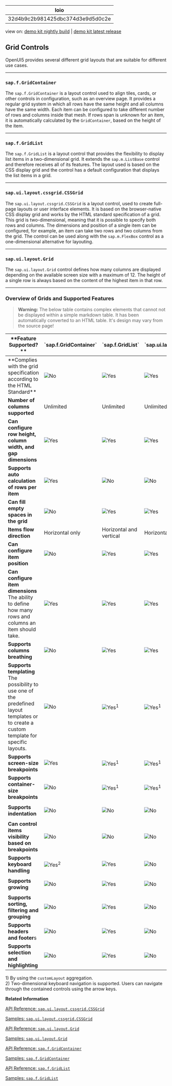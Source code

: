<!-- loio32d4b9c2b981425dbc374d3e9d5d0c2e -->

| loio |
| -----|
| 32d4b9c2b981425dbc374d3e9d5d0c2e |

<div id="loio">

view on: [demo kit nightly build](https://openui5nightly.hana.ondemand.com/#/topic/32d4b9c2b981425dbc374d3e9d5d0c2e) | [demo kit latest release](https://openui5.hana.ondemand.com/#/topic/32d4b9c2b981425dbc374d3e9d5d0c2e)</div>

## Grid Controls

OpenUI5 provides several different grid layouts that are suitable for different use cases.

***

<a name="loio32d4b9c2b981425dbc374d3e9d5d0c2e__section_r2d_sdw_hhb"/>

### `sap.f.GridContainer`

The `sap.f.GridContainer` is a layout control used to align tiles, cards, or other controls in configuration, such as an overview page. It provides a regular grid system in which all rows have the same height and all columns have the same width. Each item can be configured to take different number of rows and columns inside that mesh. If rows span is unknown for an item, it is automatically calculated by the `GridContainer`, based on the height of the item.

***

<a name="loio32d4b9c2b981425dbc374d3e9d5d0c2e__section_vmk_v43_4fb"/>

### `sap.f.GridList`

The `sap.f.GridList` is a layout control that provides the flexibility to display list items in a two-dimensional grid. It extends the `sap.m.ListBase` control and therefore receives all of its features. The layout used is based on the CSS display grid and the control has a default configuration that displays the list items in a grid.

***

<a name="loio32d4b9c2b981425dbc374d3e9d5d0c2e__section_b1w_bp3_4fb"/>

### `sap.ui.layout.cssgrid.CSSGrid`

The `sap.ui.layout.cssgrid.CSSGrid` is a layout control, used to create full-page layouts or user interface elements. It is based on the browser-native CSS display grid and works by the HTML standard specification of a grid. This grid is two-dimensional, meaning that it is possible to specify both rows and columns. The dimensions and position of a single item can be configured, for example, an item can take two rows and two columns from the grid. The control can be used along with the `sap.m.FlexBox` control as a one-dimensional alternative for layouting.

***

<a name="loio32d4b9c2b981425dbc374d3e9d5d0c2e__section_xlx_bp3_4fb"/>

### `sap.ui.layout.Grid`

The `sap.ui.layout.Grid` control defines how many columns are displayed depending on the available screen size with a maximum of 12. The height of a single row is always based on the content of the highest item in that row.

***

<a name="loio32d4b9c2b981425dbc374d3e9d5d0c2e__section_csk_543_4fb"/>

### Overview of Grids and Supported Features

 > **Warning:** The below table contains complex elements that cannot not be displayed within a simple markdown table. It has been automatically converted to an HTML table. It's design may vary from the source page!

<table>
	<thead>
		<tr>
			<th> **Feature Supported?** </th>
			<th> `sap.f.GridContainer` </th>
			<th> `sap.f.GridList` </th>
			<th> `sap.ui.layout.cssgrid.CSSGrid` </th>
			<th> `sap.ui.layout.Grid` </th>
		</tr>
	</thead>
	<tbody>
		<tr>
			<td> **Complies with the grid specification according to the HTML Standard** </td>
			<td> 

![No](loio5befb5af20ed42fd9052a99014d953a3_LowRes.gif) </td>
			<td> 

![Yes](loio3cb17ee88aed44d2bf1d14b97728c709_LowRes.gif) </td>
			<td> 

![Yes](loio3cb17ee88aed44d2bf1d14b97728c709_LowRes.gif) </td>
			<td> 

![No](loio5befb5af20ed42fd9052a99014d953a3_LowRes.gif) </td>
		</tr>
		<tr>
			<td> **Number of columns supported** </td>
			<td>Unlimited</td>
			<td>Unlimited</td>
			<td>Unlimited</td>
			<td>Up to 12</td>
		</tr>
		<tr>
			<td> **Can configure row height, column width, and gap dimensions** </td>
			<td> 

![Yes](loio3cb17ee88aed44d2bf1d14b97728c709_LowRes.gif) </td>
			<td> 

![Yes](loio3cb17ee88aed44d2bf1d14b97728c709_LowRes.gif) </td>
			<td> 

![Yes](loio3cb17ee88aed44d2bf1d14b97728c709_LowRes.gif) </td>
			<td> 

![No](loio5befb5af20ed42fd9052a99014d953a3_LowRes.gif) </td>
		</tr>
		<tr>
			<td> **Supports auto calculation of rows per item** </td>
			<td> 

![Yes](loio3cb17ee88aed44d2bf1d14b97728c709_LowRes.gif) </td>
			<td> 

![No](loio5befb5af20ed42fd9052a99014d953a3_LowRes.gif) </td>
			<td> 

![No](loio5befb5af20ed42fd9052a99014d953a3_LowRes.gif) </td>
			<td> 

![No](loio5befb5af20ed42fd9052a99014d953a3_LowRes.gif) </td>
		</tr>
		<tr>
			<td> **Can fill empty spaces in the grid** </td>
			<td> 

![No](loio5befb5af20ed42fd9052a99014d953a3_LowRes.gif) </td>
			<td> 

![Yes](loio3cb17ee88aed44d2bf1d14b97728c709_LowRes.gif) </td>
			<td> 

![Yes](loio3cb17ee88aed44d2bf1d14b97728c709_LowRes.gif) </td>
			<td> 

![No](loio5befb5af20ed42fd9052a99014d953a3_LowRes.gif) </td>
		</tr>
		<tr>
			<td> **Items flow direction** </td>
			<td>Horizontal only</td>
			<td>Horizontal and vertical</td>
			<td>Horizontal and vertical</td>
			<td>Horizontal only</td>
		</tr>
		<tr>
			<td> **Can configure item position** </td>
			<td> 

![No](loio5befb5af20ed42fd9052a99014d953a3_LowRes.gif) </td>
			<td> 

![Yes](loio3cb17ee88aed44d2bf1d14b97728c709_LowRes.gif) </td>
			<td> 

![Yes](loio3cb17ee88aed44d2bf1d14b97728c709_LowRes.gif) </td>
			<td> 

![No](loio5befb5af20ed42fd9052a99014d953a3_LowRes.gif) </td>
		</tr>
		<tr>
			<td> **Can configure item dimensions**
 The ability to define how many rows and columns an item should take.
			</td>
			<td> 

![Yes](loio3cb17ee88aed44d2bf1d14b97728c709_LowRes.gif) </td>
			<td> 

![Yes](loio3cb17ee88aed44d2bf1d14b97728c709_LowRes.gif) </td>
			<td> 

![Yes](loio3cb17ee88aed44d2bf1d14b97728c709_LowRes.gif) </td>
			<td> 

![No](loio5befb5af20ed42fd9052a99014d953a3_LowRes.gif) </td>
		</tr>
		<tr>
			<td> **Supports columns breathing** </td>
			<td> 

![No](loio5befb5af20ed42fd9052a99014d953a3_LowRes.gif) </td>
			<td> 

![Yes](loio3cb17ee88aed44d2bf1d14b97728c709_LowRes.gif) </td>
			<td> 

![Yes](loio3cb17ee88aed44d2bf1d14b97728c709_LowRes.gif) </td>
			<td> 

![Yes](loio3cb17ee88aed44d2bf1d14b97728c709_LowRes.gif) </td>
		</tr>
		<tr>
			<td> **Supports templating**
 The possibility to use one of the predefined layout templates or to create a custom template for specific layouts.
			</td>
			<td> 

![No](loio5befb5af20ed42fd9052a99014d953a3_LowRes.gif) </td>
			<td> 

![Yes](loio3cb17ee88aed44d2bf1d14b97728c709_LowRes.gif)<sup>1</sup> </td>
			<td> 

![Yes](loio3cb17ee88aed44d2bf1d14b97728c709_LowRes.gif)<sup>1</sup> </td>
			<td> 

![No](loio5befb5af20ed42fd9052a99014d953a3_LowRes.gif) </td>
		</tr>
		<tr>
			<td> **Supports screen-size breakpoints** </td>
			<td> 

![Yes](loio3cb17ee88aed44d2bf1d14b97728c709_LowRes.gif) </td>
			<td> 

![Yes](loio3cb17ee88aed44d2bf1d14b97728c709_LowRes.gif)<sup>1</sup> </td>
			<td> 

![Yes](loio3cb17ee88aed44d2bf1d14b97728c709_LowRes.gif)<sup>1</sup> </td>
			<td> 

![Yes](loio3cb17ee88aed44d2bf1d14b97728c709_LowRes.gif) </td>
		</tr>
		<tr>
			<td> **Supports container-size breakpoints** </td>
			<td> 

![No](loio5befb5af20ed42fd9052a99014d953a3_LowRes.gif) </td>
			<td> 

![Yes](loio3cb17ee88aed44d2bf1d14b97728c709_LowRes.gif)<sup>1</sup> </td>
			<td> 

![Yes](loio3cb17ee88aed44d2bf1d14b97728c709_LowRes.gif)<sup>1</sup> </td>
			<td> 

![Yes](loio3cb17ee88aed44d2bf1d14b97728c709_LowRes.gif) </td>
		</tr>
		<tr>
			<td> **Supports indentation** </td>
			<td> 

![No](loio5befb5af20ed42fd9052a99014d953a3_LowRes.gif) </td>
			<td> 

![No](loio5befb5af20ed42fd9052a99014d953a3_LowRes.gif) </td>
			<td> 

![No](loio5befb5af20ed42fd9052a99014d953a3_LowRes.gif) </td>
			<td> 

![Yes](loio3cb17ee88aed44d2bf1d14b97728c709_LowRes.gif) </td>
		</tr>
		<tr>
			<td> **Can control items visibility based on breakpoints** </td>
			<td> 

![No](loio5befb5af20ed42fd9052a99014d953a3_LowRes.gif) </td>
			<td> 

![No](loio5befb5af20ed42fd9052a99014d953a3_LowRes.gif) </td>
			<td> 

![No](loio5befb5af20ed42fd9052a99014d953a3_LowRes.gif) </td>
			<td> 

![Yes](loio3cb17ee88aed44d2bf1d14b97728c709_LowRes.gif) </td>
		</tr>
		<tr>
			<td> **Supports keyboard handling** </td>
			<td> 

![Yes](loio3cb17ee88aed44d2bf1d14b97728c709_LowRes.gif)<sup>2</sup> </td>
			<td> 

![Yes](loio3cb17ee88aed44d2bf1d14b97728c709_LowRes.gif) </td>
			<td> 

![No](loio5befb5af20ed42fd9052a99014d953a3_LowRes.gif) </td>
			<td> 

![No](loio5befb5af20ed42fd9052a99014d953a3_LowRes.gif) </td>
		</tr>
		<tr>
			<td> **Supports growing** </td>
			<td> 

![No](loio5befb5af20ed42fd9052a99014d953a3_LowRes.gif) </td>
			<td> 

![Yes](loio3cb17ee88aed44d2bf1d14b97728c709_LowRes.gif) </td>
			<td> 

![No](loio5befb5af20ed42fd9052a99014d953a3_LowRes.gif) </td>
			<td> 

![No](loio5befb5af20ed42fd9052a99014d953a3_LowRes.gif) </td>
		</tr>
		<tr>
			<td> **Supports sorting, filtering and grouping** </td>
			<td> 

![No](loio5befb5af20ed42fd9052a99014d953a3_LowRes.gif) </td>
			<td> 

![Yes](loio3cb17ee88aed44d2bf1d14b97728c709_LowRes.gif) </td>
			<td> 

![No](loio5befb5af20ed42fd9052a99014d953a3_LowRes.gif) </td>
			<td> 

![No](loio5befb5af20ed42fd9052a99014d953a3_LowRes.gif) </td>
		</tr>
		<tr>
			<td> **Supports headers and footer**s</td>
			<td> 

![No](loio5befb5af20ed42fd9052a99014d953a3_LowRes.gif) </td>
			<td> 

![Yes](loio3cb17ee88aed44d2bf1d14b97728c709_LowRes.gif) </td>
			<td> 

![No](loio5befb5af20ed42fd9052a99014d953a3_LowRes.gif) </td>
			<td> 

![No](loio5befb5af20ed42fd9052a99014d953a3_LowRes.gif) </td>
		</tr>
		<tr>
			<td> **Supports selection and highlighting** </td>
			<td> 

![No](loio5befb5af20ed42fd9052a99014d953a3_LowRes.gif) </td>
			<td> 

![Yes](loio3cb17ee88aed44d2bf1d14b97728c709_LowRes.gif) </td>
			<td> 

![No](loio5befb5af20ed42fd9052a99014d953a3_LowRes.gif) </td>
			<td> 

![No](loio5befb5af20ed42fd9052a99014d953a3_LowRes.gif) </td>
		</tr>
	</tbody>
</table>

1\) By using the `customLayout` aggregation.  
 2\) Two-dimensional keyboard navigation is supported. Users can navigate through the contained controls using the arrow keys.

**Related Information**  


[API Reference: `sap.ui.layout.cssgrid.CSSGrid`](https://openui5.hana.ondemand.com/#/api/sap.ui.layout.cssgrid.CSSGrid)

[Samples: `sap.ui.layout.cssgrid.CSSGrid`](https://openui5.hana.ondemand.com/#/entity/sap.ui.layout.cssgrid.CSSGrid)

[API Reference: `sap.ui.layout.Grid`](https://openui5.hana.ondemand.com/#/api/sap.ui.layout.Grid)

[Samples: `sap.ui.layout.Grid`](https://openui5.hana.ondemand.com/#/entity/sap.ui.layout.Grid)

[API Reference: `sap.f.GridContainer`](https://openui5.hana.ondemand.com/#/api/sap.f.GridContainer)

[Samples: `sap.f.GridContainer`](https://openui5.hana.ondemand.com/#/entity/sap.f.GridContainer)

[API Reference: `sap.f.GridList`](https://openui5.hana.ondemand.com/#/api/sap.f.GridList)

[Samples: `sap.f.GridList`](https://openui5.hana.ondemand.com/#/entity/sap.f.GridList)

